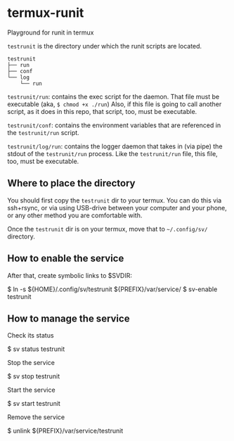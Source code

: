 # termux-runit
Playground for runit in termux

`testrunit` is the directory under which the
runit scripts are located.

```
testrunit
├── run
├── conf
└── log
    └── run
```

`testrunit/run`: contains the exec script for the
daemon.
That file must be executable (aka, `$ chmod +x ./run`)
Also, if this file is going to call another script,
as it does in this repo, that script, too, must be executable.

`testrunit/conf`: contains the environment variables
that are referenced in the `testrunit/run` script.

`testrunit/log/run`: contains the logger daemon that
takes in (via pipe) the stdout of the `testrunit/run` process.
Like the `testrunit/run` file, this file, too, must be executable.


## Where to place the directory

You should first copy the `testrunit` dir to your termux.
You can do this via ssh+rsync, or via using USB-drive between
your computer and your phone, or any other method you are comfortable
with.

Once the `testrunit` dir is on your termux, move that to `~/.config/sv/`
directory.

## How to enable the service

After that, create symbolic links to $SVDIR:

$ ln -s ${HOME}/.config/sv/testrunit ${PREFIX}/var/service/
$ sv-enable testrunit

## How to manage the service

Check its status

$ sv status testrunit

Stop the service

$ sv stop testrunit

Start the service

$ sv start testrunit

Remove the service 

$ unlink ${PREFIX}/var/service/testrunit
